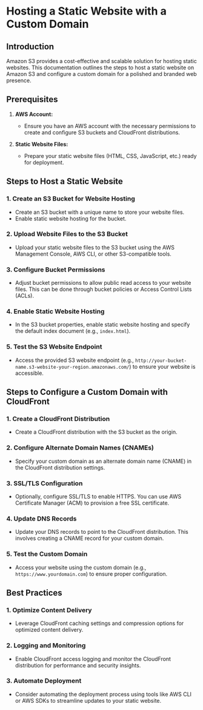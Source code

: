# Hosting a Static Website with a Custom Domain

## Introduction

Amazon S3 provides a cost-effective and scalable solution for hosting static websites. This documentation outlines the steps to host a static website on Amazon S3 and configure a custom domain for a polished and branded web presence.

## Prerequisites

1. **AWS Account:**
   - Ensure you have an AWS account with the necessary permissions to create and configure S3 buckets and CloudFront distributions.

2. **Static Website Files:**
   - Prepare your static website files (HTML, CSS, JavaScript, etc.) ready for deployment.

## Steps to Host a Static Website

### 1. **Create an S3 Bucket for Website Hosting**

- Create an S3 bucket with a unique name to store your website files.
- Enable static website hosting for the bucket.

### 2. **Upload Website Files to the S3 Bucket**

- Upload your static website files to the S3 bucket using the AWS Management Console, AWS CLI, or other S3-compatible tools.

### 3. **Configure Bucket Permissions**

- Adjust bucket permissions to allow public read access to your website files. This can be done through bucket policies or Access Control Lists (ACLs).

### 4. **Enable Static Website Hosting**

- In the S3 bucket properties, enable static website hosting and specify the default index document (e.g., `index.html`).

### 5. **Test the S3 Website Endpoint**

- Access the provided S3 website endpoint (e.g., `http://your-bucket-name.s3-website-your-region.amazonaws.com/`) to ensure your website is accessible.

## Steps to Configure a Custom Domain with CloudFront

### 1. **Create a CloudFront Distribution**

- Create a CloudFront distribution with the S3 bucket as the origin.

### 2. **Configure Alternate Domain Names (CNAMEs)**

- Specify your custom domain as an alternate domain name (CNAME) in the CloudFront distribution settings.

### 3. **SSL/TLS Configuration**

- Optionally, configure SSL/TLS to enable HTTPS. You can use AWS Certificate Manager (ACM) to provision a free SSL certificate.

### 4. **Update DNS Records**

- Update your DNS records to point to the CloudFront distribution. This involves creating a CNAME record for your custom domain.

### 5. **Test the Custom Domain**

- Access your website using the custom domain (e.g., `https://www.yourdomain.com`) to ensure proper configuration.

## Best Practices

### 1. **Optimize Content Delivery**

- Leverage CloudFront caching settings and compression options for optimized content delivery.

### 2. **Logging and Monitoring**

- Enable CloudFront access logging and monitor the CloudFront distribution for performance and security insights.

### 3. **Automate Deployment**

- Consider automating the deployment process using tools like AWS CLI or AWS SDKs to streamline updates to your static website.
